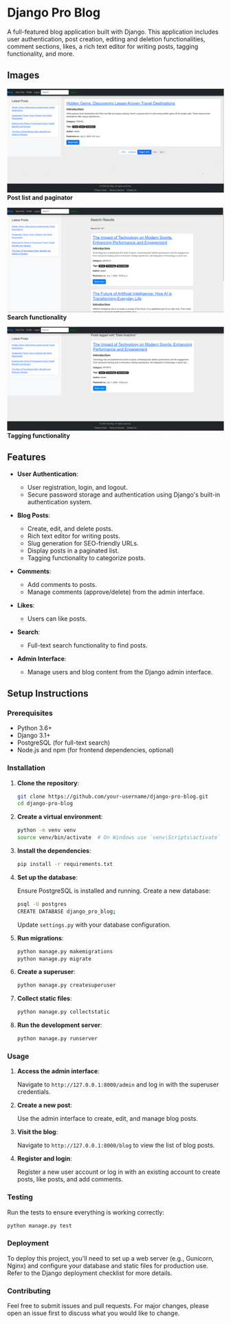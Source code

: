 # Django Pro Blog

A full-featured blog application built with Django. This application includes user authentication, post creation, editing and deletion functionalities, comment sections, likes, a rich text editor for writing posts, tagging functionality, and more.

## Images

![Blog-post-paginator image](https://github.com/Danogbans/Django-blog/blob/main/blog-post-pagination.png)
**Post list and paginator** 

![Blog-post-paginator image](https://github.com/Danogbans/Django-blog/blob/main/search-function.png)
**Search functionality** 

![Blog-post-paginator image](https://github.com/Danogbans/Django-blog/blob/main/tagged-post.png)
**Tagging functionality** 


## Features

- **User Authentication**: 
  - User registration, login, and logout.
  - Secure password storage and authentication using Django's built-in authentication system.
  
- **Blog Posts**:
  - Create, edit, and delete posts.
  - Rich text editor for writing posts.
  - Slug generation for SEO-friendly URLs.
  - Display posts in a paginated list.
  - Tagging functionality to categorize posts.

- **Comments**:
  - Add comments to posts.
  - Manage comments (approve/delete) from the admin interface.

- **Likes**:
  - Users can like posts.

- **Search**:
  - Full-text search functionality to find posts.

- **Admin Interface**:
  - Manage users and blog content from the Django admin interface.

## Setup Instructions

### Prerequisites

- Python 3.6+
- Django 3.1+
- PostgreSQL (for full-text search)
- Node.js and npm (for frontend dependencies, optional)

### Installation

1. **Clone the repository**:

    ```sh
    git clone https://github.com/your-username/django-pro-blog.git
    cd django-pro-blog
    ```

2. **Create a virtual environment**:

    ```sh
    python -m venv venv
    source venv/bin/activate  # On Windows use `venv\Scripts\activate`
    ```

3. **Install the dependencies**:

    ```sh
    pip install -r requirements.txt
    ```

4. **Set up the database**:

    Ensure PostgreSQL is installed and running. Create a new database:

    ```sh
    psql -U postgres
    CREATE DATABASE django_pro_blog;
    ```

    Update `settings.py` with your database configuration.

5. **Run migrations**:

    ```sh
    python manage.py makemigrations
    python manage.py migrate
    ```

6. **Create a superuser**:

    ```sh
    python manage.py createsuperuser
    ```

7. **Collect static files**:

    ```sh
    python manage.py collectstatic
    ```

8. **Run the development server**:

    ```sh
    python manage.py runserver
    ```

### Usage

1. **Access the admin interface**:

    Navigate to `http://127.0.0.1:8000/admin` and log in with the superuser credentials.

2. **Create a new post**:

    Use the admin interface to create, edit, and manage blog posts.

3. **Visit the blog**:

    Navigate to `http://127.0.0.1:8000/blog` to view the list of blog posts.

4. **Register and login**:

    Register a new user account or log in with an existing account to create posts, like posts, and add comments.

### Testing

Run the tests to ensure everything is working correctly:

```sh
python manage.py test
```

### Deployment

To deploy this project, you'll need to set up a web server (e.g., Gunicorn, Nginx) and configure your database and static files for production use. Refer to the Django deployment checklist for more details.

### Contributing
Feel free to submit issues and pull requests. For major changes, please open an issue first to discuss what you would like to change.
